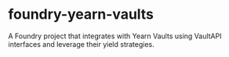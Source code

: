 # foundry-yearn-vaults
A Foundry project that integrates with Yearn Vaults using VaultAPI interfaces and leverage their yield strategies.
